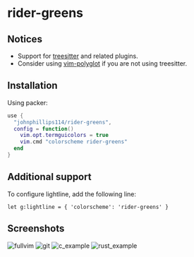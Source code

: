 # rider-greens

## Notices

- Support for [treesitter](https://github.com/nvim-treesitter/nvim-treesitter) and related plugins.
- Consider using [vim-polyglot](https://github.com/sheerun/vim-polyglot) if you are not using treesitter.

## Installation

Using packer:
```lua
use {
  "johnphillips114/rider-greens",
  config = function()
    vim.opt.termguicolors = true
    vim.cmd "colorscheme rider-greens"
  end
}
```

## Additional support

To configure lightline, add the following line:
```vim
let g:lightline = { 'colorscheme': 'rider-greens' }
```

## Screenshots

![fullvim](https://user-images.githubusercontent.com/23156099/198065840-c7e150dc-4ec6-48b5-9011-f3839616b911.jpg)
![git](https://user-images.githubusercontent.com/23156099/198065852-5b58a2cb-0dfb-45c4-9bac-fe1146ce10d8.jpg)
![c_example](https://user-images.githubusercontent.com/23156099/198065833-95ca1472-9998-452d-a248-339aeda83b68.jpg)
![rust_example](https://user-images.githubusercontent.com/23156099/198065856-3b258529-38c8-40e3-b835-4d97d240ea62.jpg)
